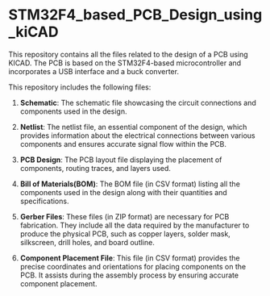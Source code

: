 # STM32F4_based_PCB_Design_using_kiCAD
This repository contains all the files related to the design of a PCB using KICAD. The PCB is based on the STM32F4-based microcontroller and incorporates a USB interface and a buck converter.

This repository includes the following files:

1. **Schematic**: The schematic file showcasing the circuit connections and components used in the design.

2. **Netlist**: The netlist file, an essential component of the design, which provides information about the electrical connections between various components and ensures accurate signal flow within the PCB.

3. **PCB Design**: The PCB layout file displaying the placement of components, routing traces, and layers used.

4. **Bill of Materials(BOM)**: The BOM file (in CSV format) listing all the components used in the design along with their quantities and specifications.

5. **Gerber Files**: These files (in ZIP format) are necessary for PCB fabrication. They include all the data required by the manufacturer to produce the physical PCB, such as copper layers, solder mask, silkscreen, drill holes, and board outline.

6. **Component Placement File**: This file (in CSV format) provides the precise coordinates and orientations for placing components on the PCB. It assists during the assembly process by ensuring accurate component placement.
